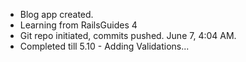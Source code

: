 * Blog app created. 
* Learning from RailsGuides 4
* Git repo initiated, commits pushed. June 7, 4:04 AM. 
* Completed till 5.10 - Adding Validations...

